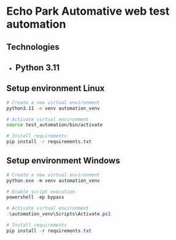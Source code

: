 # Echo Park Automative web test automation

## Technologies
- Python 3.11
    - 

## Setup environment Linux
```bash
# Create a new virtual environment
python3.11 -m venv automation_venv

# Activate virtual environment
source test_automation/bin/activate

# Install requirements
pip install -r requirements.txt
```

## Setup environment Windows
```powershell
# Create a new virtual environment
python.exe -m venv automation_venv

# Enable script execution
powershell -ep bypass

# Activate virtual environment
.\automation_venv\Scripts\Activate.ps1

# Install requirements
pip install -r requirements.txt
```